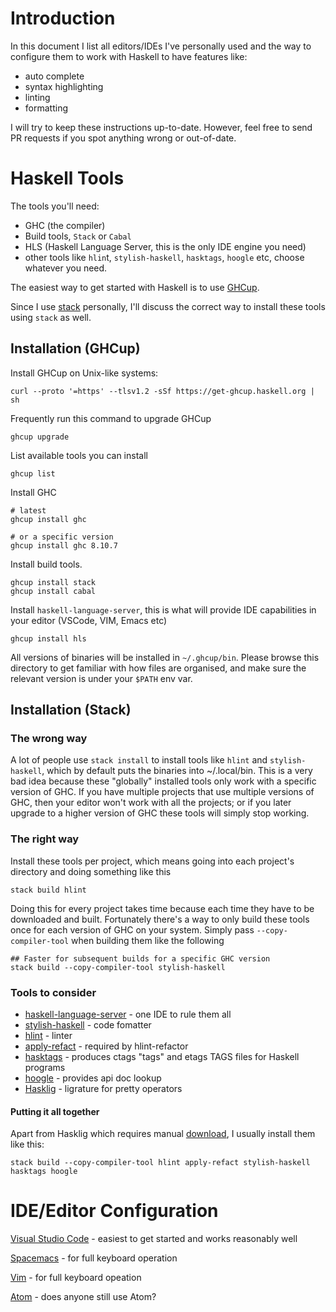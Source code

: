# Introduction
In this document I list all editors/IDEs I've personally used and the way to configure them to work with Haskell to have features like:
* auto complete
* syntax highlighting
* linting
* formatting

I will try to keep these instructions up-to-date. However, feel free to send PR requests if you spot anything wrong or out-of-date.

# Haskell Tools
The tools you'll need:
* GHC (the compiler)
* Build tools, `Stack` or `Cabal`
* HLS (Haskell Language Server, this is the only IDE engine you need)
* other tools like `hlin`t, `stylish-haskell`, `hasktags`, `hoogle` etc, choose whatever you need.

The easiest way to get started with Haskell is to use [GHCup](https://www.haskell.org/ghcup/).

Since I use [stack](https://docs.haskellstack.org/en/stable/README/) personally, I'll discuss the correct way to install these tools using `stack` as well.

## Installation (GHCup)
Install GHCup on Unix-like systems:
```
curl --proto '=https' --tlsv1.2 -sSf https://get-ghcup.haskell.org | sh
```

Frequently run this command to upgrade GHCup
```
ghcup upgrade
```

List available tools you can install
```
ghcup list
```

Install GHC
```
# latest
ghcup install ghc

# or a specific version
ghcup install ghc 8.10.7
```

Install build tools.
```
ghcup install stack
ghcup install cabal
```

Install `haskell-language-server`, this is what will provide IDE capabilities in your editor (VSCode, VIM, Emacs etc)
```
ghcup install hls
```

All versions of binaries will be installed in `~/.ghcup/bin`.
Please browse this directory to get familiar with how files are organised, and make sure the relevant version is under your `$PATH` env var.


## Installation (Stack)

### The wrong way
A lot of people use `stack install` to install tools like `hlint` and `stylish-haskell`, which by default puts the binaries into ~/.local/bin. This is a very bad idea because these "globally" installed tools only work with a specific version of GHC. If you have multiple projects that use multiple versions of GHC, then your editor won't work with all the projects; or if you later upgrade to a higher version of GHC these tools will simply stop working.

### The right way
Install these tools per project, which means going into each project's directory and doing something like this
```shell
stack build hlint
```
Doing this for every project takes time because each time they have to be downloaded and built. Fortunately there's a way to only build these tools once for each version of GHC on your system. Simply pass `--copy-compiler-tool` when building them like the following
```shell
## Faster for subsequent builds for a specific GHC version
stack build --copy-compiler-tool stylish-haskell
```

### Tools to consider
* [haskell-language-server] - one IDE to rule them all
* [stylish-haskell] - code fomatter
* [hlint] - linter
* [apply-refact] - required by hlint-refactor
* [hasktags] - produces ctags "tags" and etags TAGS files for Haskell programs
* [hoogle] - provides api doc lookup
* [Hasklig] - ligrature for pretty operators

#### Putting it all together
Apart from Hasklig which requires manual [download](https://github.com/i-tu/Hasklig), I usually install them like this:
```shell
stack build --copy-compiler-tool hlint apply-refact stylish-haskell hasktags hoogle
```

# IDE/Editor Configuration

[Visual Studio Code](vscode.md) - easiest to get started and works reasonably well

[Spacemacs](spacemacs.md) - for full keyboard operation

[Vim](vim.md) - for full keyboard opeation

[Atom](atom.md) - does anyone still use Atom?

[apply-refact]: https://github.com/mpickering/apply-refact
[haskell-language-server]: https://github.com/haskell/haskell-language-server
[Hasklig]: https://github.com/i-tu/Hasklig
[hasktags]: https://github.com/MarcWeber/hasktags
[hlint]: https://github.com/ndmitchell/hlint
[hoogle]: https://github.com/ndmitchell/hoogle
[stylish-haskell]: https://github.com/haskell/stylish-haskell
